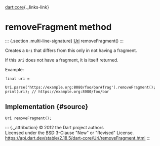 [dart:core](../../dart-core/dart-core-library){._links-link}

removeFragment method
=====================

::: {.section .multi-line-signature}
[Uri](../uri-class) removeFragment()
:::

Creates a `Uri` that differs from this only in not having a fragment.

If this `Uri` does not have a fragment, it is itself returned.

Example:

``` {.language-dart data-language="dart"}
final uri =
    Uri.parse('https://example.org:8080/foo/bar#frag').removeFragment();
print(uri); // https://example.org:8080/foo/bar
```

Implementation {#source}
--------------

``` {.language-dart data-language="dart"}
Uri removeFragment();
```

::: {._attribution}
© 2012 the Dart project authors\
Licensed under the BSD 3-Clause \"New\" or \"Revised\" License.\
<https://api.dart.dev/stable/2.18.5/dart-core/Uri/removeFragment.html>
:::

